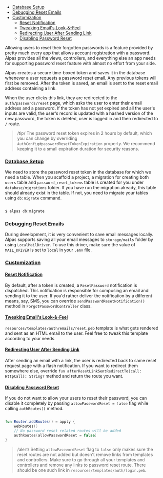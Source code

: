 - [Database Setup](#database-setup)
- [Debugging Reset Emails](#debugging-reset-emails)
- [Customization](#customization)
    - [Reset Notification](#reset-notification)
    - [Tweaking Email's Look-&-Feel](#tweaking-emails-look-feel)
    - [Redirecting User After Sending Link](#redirecting-user-after-sending-link)
    - [Disabling Password Reset](#disabling-password-reset)


Allowing users to reset their forgotten passwords is a feature provided by pretty much every app that allows
account registration with a password. Alpas provides all the views, controllers, and everything else
an app needs for supporting password reset feature with almost no effort from your side.

Alpas creates a secure time-boxed token and saves it in the database whenever a user requests a password reset email. 
Any previous tokens will first be removed. After the token is saved, an email is sent to the reset email address
containing a link.

When the user clicks this link, they are redirected to the `auth/passwords/reset` page, which asks the user to enter
their email address and a password. If the token has not yet expired and all the user's inputs are valid, the
user's record is updated with a hashed version of the new password, the token is deleted, user is
logged in and then redirected to `/` route.

>/tip/ <span> The password reset token expires in 2 hours by default, which you can change by overriding
>`AuthConfig#passwordResetTokenExpiration` property. We recommend keeping it to a small expiration
>duration for security reasons. </span>

<a name="database-setup"></a>
### [Database Setup](#database-setup)

We need to store the password reset token in the database for which we need a table. When you scaffold a project,
a migration for creating both `users` table and `password_reset_tokens` table is created for you under 
`database/migrations` folder. If you have run the migration already, this table should already exist
in the table. If not, you need to migrate your tables using `db:migrate` command.

```bash

$ alpas db:migrate

```

<a name="debugging-reset-emails"></a>
### [Debugging Reset Emails](#debugging-reset-emails)

During development, it is very convenient to save email messages locally. Alpas supports saving all your
email messages to `storage/mails` folder by using `LocalMailDriver`. To use this driver, make sure
the value of `MAIL_DRIVER` is set to `local` in your `.env` file.

<a name="customization"></a>
### [Customization](#customization)

<a name="reset-notification"></a>
#### [Reset Notification](#reset-notification) 

By default, after a token is created, a `ResetPassword` notification is dispatched. This notification is
responsible for composing an email and sending it to the user. If you'd rather deliver the notification
by a different means, say, SMS, you can override `sendPasswordResetNotification()` method in
`ForgotPasswordController` class.

<a name="tweaking-emails-look-feel"></a>
#### [Tweaking Email's Look-&-Feel](#tweaking-emails-look-feel)

`resources/templates/auth/emails/reset.peb` template is what gets rendered and sent as an HTML
email to the user. Feel free to tweak this template according to your needs.

<a name="redirecting-user-after-sending-link"></a>
#### [Redirecting User After Sending Link](#redirecting-user-after-sending-link)

After sending an email with a link, the user is redirected back to same reset request page with a flash notification.
If you want to redirect them somewhere else, override `fun afterResetLinkSentRedirectTo(call: HttpCall): String?`
method and return the route you want.

<a name="disabling-password-reset"></a>
#### [Disabling Password Reset](#disabling-password-reset)

If you do not want to allow your users to reset their password, you can disable it completely
by passing `allowPasswordReset = false` flag while calling `authRoutes()` method.

<span class="line-numbers" data-start="3" data-file="routes.kt">

```kotlin

fun Router.addRoutes() = apply {
    webRoutes()
    // No password reset related routes will be added 
    authRoutes(allowPasswordReset = false)
}

```

</span>

>/alert/ <span> Setting `allowPasswordReset` flag to `false` only makes sure the reset routes are not added but doesn't
>remove links from templates and controllers. Make sure to go through all your templates and controllers and remove
>any links to password reset route. There should be one such link in `resources/templates/auth/login.peb`.
